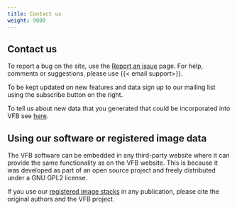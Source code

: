 ```yaml
---
title: Contact us
weight: 9000
---
```


## Contact us

To report a bug on the site, use the [Report an issue](Feedback.htm) page. For help, comments or suggestions, please use {{< email support>}}.

To be kept updated on new features and data sign up to our mailing list using the subscribe button on the right.

To tell us about new data that you generated that could be incorporated into VFB see [here](https://www.virtualflybrain.org/docs/contribution-guidelines/).

## Using our software or registered image data

The VFB software can be embedded in any third-party website where it can provide the same functionality as on the VFB website. This is because it was developed as part of an open source project and freely distributed under a GNU GPL2 license.

If you use our [registered image stacks](image_data_downloads.htm) in any publication, please cite the original authors and the VFB project.
